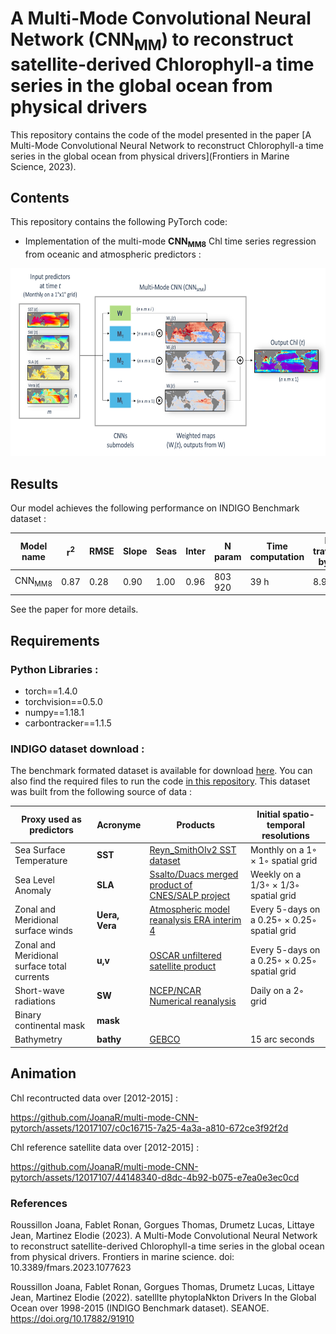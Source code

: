 
# A Multi-Mode Convolutional Neural Network (CNN<sub>MM</sub>) to reconstruct satellite-derived Chlorophyll-a time series in the global ocean from physical drivers

This repository contains the code of the model presented in the paper [A Multi-Mode Convolutional Neural Network to reconstruct
Chlorophyll-a time series in the global ocean from physical drivers](Frontiers in Marine Science, 2023). 

## Contents
This repository contains the following PyTorch code:
- Implementation of the multi-mode **CNN<sub>MM8</sub>** Chl time series regression from oceanic and atmospheric predictors :

<p align="center">
  <img src="https://github.com/JoanaR/multi-mode-CNN-pytorch/blob/main/Fig1.jpg" width="650" height="300" >
</p>

## Results

Our model achieves the following performance on INDIGO Benchmark dataset :

| Model name         | r<sup>2</sup>  | RMSE | Slope|Seas|Inter|N param|Time computation|Km travelled by car|
| ---|--- | ---   |--- | --   |--    |--    | --             |--                 |
| CNN<sub>MM8</sub>|0.87 | 0.28   |0.90 | 1.00   |0.96    |803 920    | 39 h             |8.9                 |


See the paper for more details.


## Requirements

### Python Libraries :

* torch==1.4.0
* torchvision==0.5.0
* numpy==1.18.1
* carbontracker==1.1.5

   
 
### INDIGO dataset download :
The benchmark formated dataset is available for download [here](https://www.seanoe.org/data/00807/91910/). You can also find the required files to run the code [in this repository](https://e.pcloud.link/publink/show?code=kZ5TyuZeuTIPNKWtsS02f60baCweJlIfwVy).
This dataset was built from the following source of data :

| Proxy used as predictors         | Acronyme  | Products | Initial spatio-temporal resolutions|
| ------------------ |--- | --- |--- |
| Sea Surface Temperature       | **SST** | [Reyn_SmithOIv2 SST dataset](https://iridl.ldeo.columbia.edu/SOURCES/.NOAA/.NCEP/.EMC/.CMB/.GLOBAL/.Reyn_SmithOIv2/)  |Monthly on a 1◦ × 1◦ spatial grid|
| Sea Level Anomaly      |**SLA** |[Ssalto/Duacs merged product of CNES/SALP project]() |Weekly on a 1/3◦ × 1/3◦ spatial grid|
| Zonal and Meridional surface winds       |  **Uera, Vera** |[Atmospheric model reanalysis ERA interim 4](https://www.ecmwf.int/en/forecasts/datasets/reanalysis-datasets/era-interim) |Every 5-days on a 0.25◦ × 0.25◦ spatial grid|
| Zonal and Meridional surface total currents     |  **u,v** |[OSCAR unfiltered satellite product](https://podaac.jpl.nasa.gov/dataset/OSCAR_L4_OC_third-deg) |Every 5-days on a 0.25◦ × 0.25◦ spatial grid|
| Short-wave radiations      |  **SW** |[NCEP/NCAR Numerical reanalysis]() |Daily on a 2◦ grid|
| Binary continental mask       |  **mask** |||
| Bathymetry      |  **bathy** | [GEBCO](https://www.gebco.net/data_and_products/gridded_bathymetry_data/gebco_2020/)|15 arc seconds|


## Animation

Chl recontructed data over [2012-2015] :


https://github.com/JoanaR/multi-mode-CNN-pytorch/assets/12017107/c0c16715-7a25-4a3a-a810-672ce3f92f2d



Chl reference satellite data over [2012-2015] :

https://github.com/JoanaR/multi-mode-CNN-pytorch/assets/12017107/44148340-d8dc-4b92-b075-e7ea0e3ec0cd




### References

Roussillon Joana, Fablet Ronan, Gorgues Thomas, Drumetz Lucas, Littaye Jean, Martinez Elodie (2023). A Multi-Mode Convolutional Neural Network to reconstruct satellite-derived Chlorophyll-a time series in the global ocean from physical drivers. Frontiers in marine science.  doi: 10.3389/fmars.2023.1077623

Roussillon Joana, Fablet Ronan, Gorgues Thomas, Drumetz Lucas, Littaye Jean, Martinez Elodie (2022). satellIte phytoplaNkton Drivers In the Global Ocean over 1998-2015 (INDIGO Benchmark dataset). SEANOE. https://doi.org/10.17882/91910



